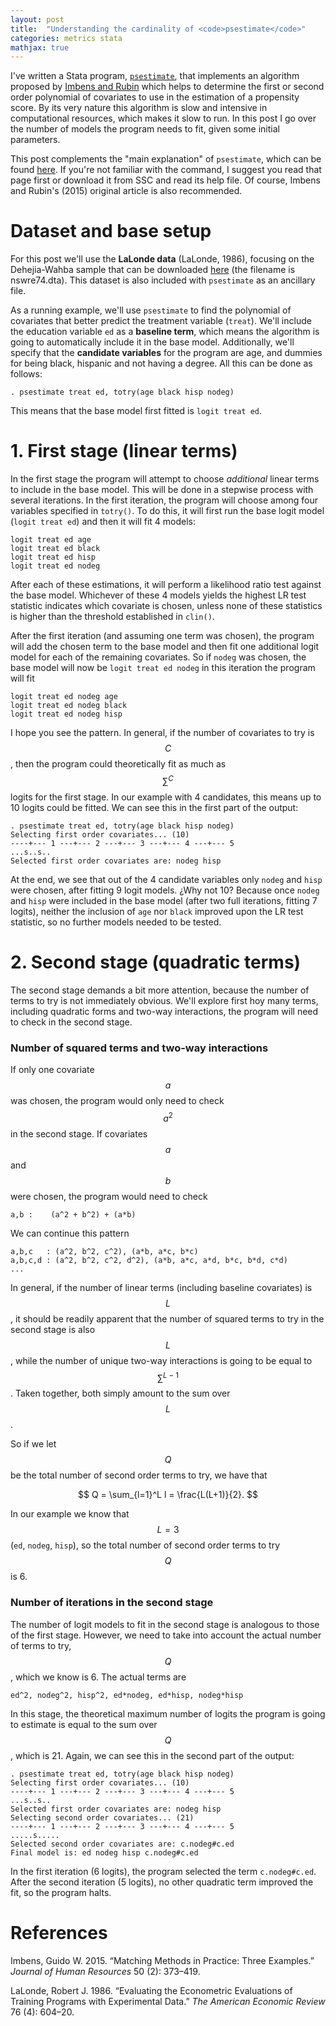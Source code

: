 ```yaml
---
layout: post
title:  "Understanding the cardinality of <code>psestimate</code>"
categories: metrics stata
mathjax: true
---
```


I've written a Stata program, [`psestimate`](/resources/psestimate), that implements an algorithm proposed by [Imbens and Rubin](http://jhr.uwpress.org/content/50/2/373) which helps to determine the first or second order polynomial of covariates to use in the  estimation of a propensity score. By its very nature this algorithm is slow and intensive in computational resources, which makes it slow to run. In this post I go over the number of models the program needs to fit, given some initial parameters.

This post complements the "main explanation" of `psestimate`, which can be found [here](/resources/psestimate). If you're not familiar with the command, I suggest you read that page first or download it from SSC and read its help file. Of course, Imbens and Rubin's (2015) original article is also recommended.

<!--more-->

# Dataset and base setup

For this post we'll use the **LaLonde data** (LaLonde, 1986), focusing on the Dehejia-Wahba sample that can be downloaded [here](http://economics.mit.edu/faculty/angrist/data1/mhe/dehejia) (the filename is nswre74.dta). This dataset is also included with `psestimate` as an ancillary file.

As a running example, we'll use `psestimate` to find the polynomial of covariates that better predict the treatment variable (`treat`). We'll include the education variable `ed` as a **baseline term**, which means the algorithm is going to automatically include it in the base model. Additionally, we'll specify that the **candidate variables** for the program are age, and dummies for being black, hispanic and not having a degree. All this can be done as follows:

```
. psestimate treat ed, totry(age black hisp nodeg)
```

This means that the base model first fitted is `logit treat ed`.

# 1. First stage (linear terms)

In the first stage the program will attempt to choose *additional* linear terms to include in the base model. This will be done in a stepwise process with several iterations. In the first iteration, the program will choose among four variables specified in `totry()`. To do this, it will first run the base logit model (`logit treat ed`) and then it will fit 4 models:

```
logit treat ed age
logit treat ed black
logit treat ed hisp
logit treat ed nodeg
```

After each of these estimations, it will perform a likelihood ratio test against the base model.
Whichever of these 4 models yields the highest LR test statistic indicates which covariate is chosen, unless none of these statistics is higher than the threshold established in `clin()`.

After the first iteration (and assuming one term was chosen), the program will add the chosen term to the base model and then fit one additional logit model for each of the remaining covariates. So if `nodeg` was chosen, the base model will now be `logit treat ed nodeg` in this iteration the program will fit

```
logit treat ed nodeg age
logit treat ed nodeg black
logit treat ed nodeg hisp
```

I hope you see the pattern. In general, if the number of covariates to try is $$C$$, then the program could theoretically fit as much as $$\sum^C$$ logits for the first stage. In our example with 4 candidates, this means up to 10 logits could be fitted. We can see this in the first part of the output:

```
. psestimate treat ed, totry(age black hisp nodeg)
Selecting first order covariates... (10)
----+--- 1 ---+--- 2 ---+--- 3 ---+--- 4 ---+--- 5
...s..s..
Selected first order covariates are: nodeg hisp
```

At the end, we see that out of the 4 candidate variables only `nodeg` and `hisp` were chosen, after fitting 9 logit models. ¿Why not 10? Because once `nodeg` and `hisp` were included in the base model (after two full iterations, fitting 7 logits), neither the inclusion of `age` nor `black` improved upon the LR test statistic, so no further models needed to be tested.

# 2. Second stage (quadratic terms)

The second stage demands a bit more attention, because the number of terms to try is not immediately obvious.
We'll explore first hoy many terms, including quadratic forms and two-way interactions, the program will need to check in the second stage.

### Number of squared terms and two-way interactions

If only one covariate $$a$$ was chosen, the program would only need to check $$a^2$$ in the second stage. If covariates $$a$$ and $$b$$ were chosen, the program would need to check

```
a,b :    (a^2 + b^2) + (a*b)
```

We can continue this pattern

```
a,b,c   : (a^2, b^2, c^2), (a*b, a*c, b*c)
a,b,c,d : (a^2, b^2, c^2, d^2), (a*b, a*c, a*d, b*c, b*d, c*d)
...
```

In general, if the number of linear terms (including baseline covariates) is $$L$$, it should be readily apparent that the number of squared terms to try in the second stage is also $$L$$, while the number of unique two-way interactions is going to be equal to $$\sum^{L-1}$$. Taken together, both simply amount to the sum over $$L$$.

So if we let $$Q$$ be the total number of second order terms to try, we have that

$$
Q = \sum_{l=1}^L l = \frac{L(L+1)}{2}.
$$

In our example we know that $$L=3$$ (`ed`, `nodeg`, `hisp`), so the total number of second order terms to try $$Q$$ is 6.

### Number of iterations in the second stage

The number of logit models to fit in the second stage is analogous to those of the first stage. However, we need to take into account the actual number of terms to try, $$Q$$, which we know is 6. The actual terms are

```
ed^2, nodeg^2, hisp^2, ed*nodeg, ed*hisp, nodeg*hisp
```

In this stage, the theoretical maximum number of logits the program is going to estimate is equal to the sum over $$Q$$, which is 21. Again, we can see this in the second part of the output:

```
. psestimate treat ed, totry(age black hisp nodeg)
Selecting first order covariates... (10)
----+--- 1 ---+--- 2 ---+--- 3 ---+--- 4 ---+--- 5
...s..s..
Selected first order covariates are: nodeg hisp
Selecting second order covariates... (21)
----+--- 1 ---+--- 2 ---+--- 3 ---+--- 4 ---+--- 5
.....s.....
Selected second order covariates are: c.nodeg#c.ed
Final model is: ed nodeg hisp c.nodeg#c.ed
```

In the first iteration (6 logits), the program selected the term `c.nodeg#c.ed`. After the second iteration (5 logits), no other quadratic term improved the fit, so the program halts.

# References

Imbens, Guido W. 2015. “Matching Methods in Practice: Three Examples.” *Journal of Human Resources* 50 (2): 373–419.

LaLonde, Robert J. 1986. “Evaluating the Econometric Evaluations of Training Programs with Experimental Data.” *The American Economic Review* 76 (4): 604–20.

